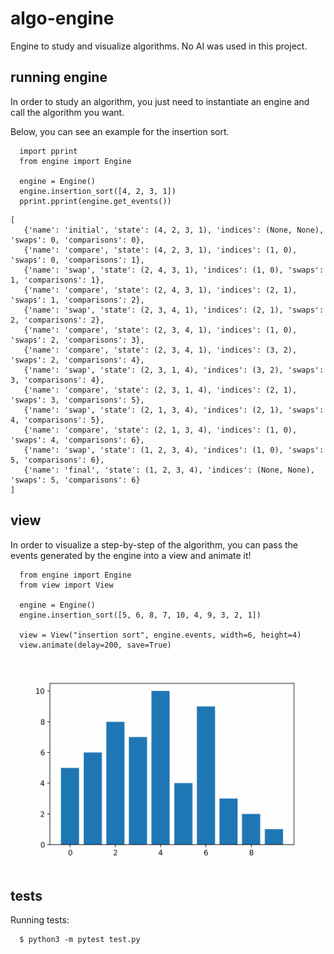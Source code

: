# algo-engine
Engine to study and visualize algorithms. No AI was used in this project.

## running engine
In order to study an algorithm, you just need to instantiate an engine 
and call the algorithm you want.

Below, you can see an example for the insertion sort.
  ```
    import pprint
    from engine import Engine

    engine = Engine()
    engine.insertion_sort([4, 2, 3, 1])
    pprint.pprint(engine.get_events())
  ```
  ```
[
     {'name': 'initial', 'state': (4, 2, 3, 1), 'indices': (None, None), 'swaps': 0, 'comparisons': 0},
     {'name': 'compare', 'state': (4, 2, 3, 1), 'indices': (1, 0), 'swaps': 0, 'comparisons': 1},
     {'name': 'swap', 'state': (2, 4, 3, 1), 'indices': (1, 0), 'swaps': 1, 'comparisons': 1},
     {'name': 'compare', 'state': (2, 4, 3, 1), 'indices': (2, 1), 'swaps': 1, 'comparisons': 2},
     {'name': 'swap', 'state': (2, 3, 4, 1), 'indices': (2, 1), 'swaps': 2, 'comparisons': 2},
     {'name': 'compare', 'state': (2, 3, 4, 1), 'indices': (1, 0), 'swaps': 2, 'comparisons': 3},
     {'name': 'compare', 'state': (2, 3, 4, 1), 'indices': (3, 2), 'swaps': 2, 'comparisons': 4},
     {'name': 'swap', 'state': (2, 3, 1, 4), 'indices': (3, 2), 'swaps': 3, 'comparisons': 4},
     {'name': 'compare', 'state': (2, 3, 1, 4), 'indices': (2, 1), 'swaps': 3, 'comparisons': 5},
     {'name': 'swap', 'state': (2, 1, 3, 4), 'indices': (2, 1), 'swaps': 4, 'comparisons': 5},
     {'name': 'compare', 'state': (2, 1, 3, 4), 'indices': (1, 0), 'swaps': 4, 'comparisons': 6},
     {'name': 'swap', 'state': (1, 2, 3, 4), 'indices': (1, 0), 'swaps': 5, 'comparisons': 6},
     {'name': 'final', 'state': (1, 2, 3, 4), 'indices': (None, None), 'swaps': 5, 'comparisons': 6}
]
  ```

## view
In order to visualize a step-by-step of the algorithm, you can pass the events
generated by the engine into a view and animate it!

```
  from engine import Engine
  from view import View

  engine = Engine()
  engine.insertion_sort([5, 6, 8, 7, 10, 4, 9, 3, 2, 1])

  view = View("insertion sort", engine.events, width=6, height=4)
  view.animate(delay=200, save=True)
 ```
  ![insertion sort animation example](https://github.com/cathoderay/algo-engine/blob/main/media/insertion_sort_example.gif)


## tests
 Running tests:
   ```
     $ python3 -m pytest test.py
   ```
